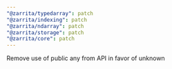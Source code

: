 ```yaml
---
"@zarrita/typedarray": patch
"@zarrita/indexing": patch
"@zarrita/ndarray": patch
"@zarrita/storage": patch
"@zarrita/core": patch
---
```


Remove use of public any from API in favor of unknown
